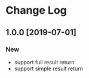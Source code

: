 # Change Log


## 1.0.0 [2019-07-01]
### New
- support full result return
- support simple result return
